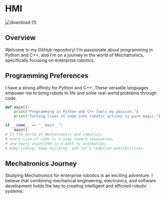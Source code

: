 # HMI 

![download (1)](https://github.com/VladiMihtarski/VladiMihtarski/assets/132908375/8a6fc508-bd58-461d-8f3e-6e0601168775)




## Overview

Welcome to my GitHub repository! I'm passionate about programming in Python and C++, and I'm on a journey in the world of Mechatronics, specifically focusing on enterprise robotics.

## Programming Preferences

I have a strong affinity for Python and C++. These versatile languages empower me to bring robots to life and solve real-world problems through code.

```python
def main():
    print("Programming in Python and C++ fuels my passion.")
    print("Turning lines of code into robotic actions is pure magic.")

if __name__ == "__main__":
    main()
# In the world of Mechatronics and robotics,
# every line of code is a step toward innovation,
# and every algorithm is a path to automation.
# Keep coding, keep building, and let's redefine possibilities.
```
## Mechatronics Journey
Studying Mechatronics for enterprise robotics is an exciting adventure. I believe that combining mechanical engineering, electronics, and software development holds the key to creating intelligent and efficient robotic systems.

